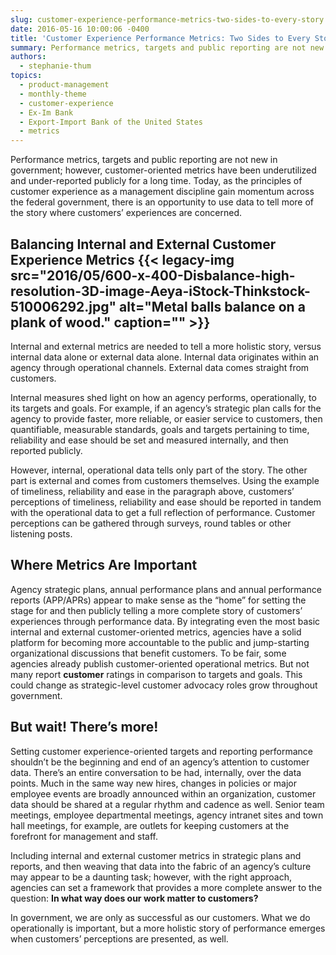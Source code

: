 ```yaml
---
slug: customer-experience-performance-metrics-two-sides-to-every-story
date: 2016-05-16 10:00:06 -0400
title: 'Customer Experience Performance Metrics: Two Sides to Every Story'
summary: Performance metrics, targets and public reporting are not new in government; however, customer-oriented metrics have been underutilized and under-reported publicly for a long time. Today, as the principles of customer experience as a management discipline gain momentum across the federal government, there is an opportunity to use data to tell more of the story where
authors:
  - stephanie-thum
topics:
  - product-management
  - monthly-theme
  - customer-experience
  - Ex-Im Bank
  - Export-Import Bank of the United States
  - metrics
---
```


Performance metrics, targets and public reporting are not new in government; however, customer-oriented metrics have been underutilized and under-reported publicly for a long time. Today, as the principles of customer experience as a management discipline gain momentum across the federal government, there is an opportunity to use data to tell more of the story where customers&#8217; experiences are concerned.

## Balancing Internal and External Customer Experience Metrics {{< legacy-img src="2016/05/600-x-400-Disbalance-high-resolution-3D-image-Aeya-iStock-Thinkstock-510006292.jpg" alt="Metal balls balance on a plank of wood." caption="" >}} 

Internal and external metrics are needed to tell a more holistic story, versus internal data alone or external data alone. Internal data originates within an agency through operational channels. External data comes straight from customers.

Internal measures shed light on how an agency performs, operationally, to its targets and goals. For example, if an agency’s strategic plan calls for the agency to provide faster, more reliable, or easier service to customers, then quantifiable, measurable standards, goals and targets pertaining to time, reliability and ease should be set and measured internally, and then reported publicly.

However, internal, operational data tells only part of the story. The other part is external and comes from customers themselves. Using the example of timeliness, reliability and ease in the paragraph above, customers&#8217; perceptions of timeliness, reliability and ease should be reported in tandem with the operational data to get a full reflection of performance. Customer perceptions can be gathered through surveys, round tables or other listening posts.

## Where Metrics Are Important

Agency strategic plans, annual performance plans and annual performance reports (APP/APRs) appear to make sense as the “home” for setting the stage for and then publicly telling a more complete story of customers’ experiences through performance data. By integrating even the most basic internal and external customer-oriented metrics, agencies have a solid platform for becoming more accountable to the public and jump-starting organizational discussions that benefit customers. To be fair, some agencies already publish customer-oriented operational metrics. But not many report **customer** ratings in comparison to targets and goals. This could change as strategic-level customer advocacy roles grow throughout government.

## But wait! There’s more!

Setting customer experience-oriented targets and reporting performance shouldn’t be the beginning and end of an agency’s attention to customer data. There’s an entire conversation to be had, internally, over the data points. Much in the same way new hires, changes in policies or major employee events are broadly announced within an organization, customer data should be shared at a regular rhythm and cadence as well. Senior team meetings, employee departmental meetings, agency intranet sites and town hall meetings, for example, are outlets for keeping customers at the forefront for management and staff.

Including internal and external customer metrics in strategic plans and reports, and then weaving that data into the fabric of an agency&#8217;s culture may appear to be a daunting task; however, with the right approach, agencies can set a framework that provides a more complete answer to the question: **In what way does our work matter to customers?**

In government, we are only as successful as our customers. What we do operationally is important, but a more holistic story of performance emerges when customers’ perceptions are presented, as well.